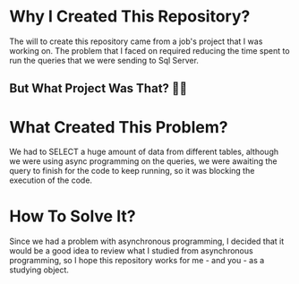 # Why I Created This Repository?
The will to create this repository came from a job's project that I was working on. The problem that I faced on required reducing the time spent to run the queries that we were sending to Sql Server.

## But What Project Was That? :thinking::thinking:

# What Created This Problem?
We had to SELECT a huge amount of data from different tables, although we were using async programming on the queries, we were awaiting the query to finish for the code to keep running, so it was blocking the execution of the code.

# How To Solve It?
Since we had a problem with asynchronous programming, I decided that it would be a good idea to review what I studied from asynchronous programming, so I hope this repository works for me - and you - as a studying object.


